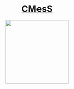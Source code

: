 # <div align="center">[CMesS](https://tryhackme.com/r/room/cmess)</div>
<div align="center"></div>

<div align="center">
<img src="" height="200"></img>
</div>
